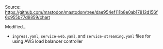 Source: https://github.com/mastodon/mastodon/tree/dae954ef111b8e0ab17812d156f6c955b77d9859/chart

Modified...

- `ingress.yaml`, `service-web.yaml`, and `service-streaming.yaml` files for using AWS load balancer controller
